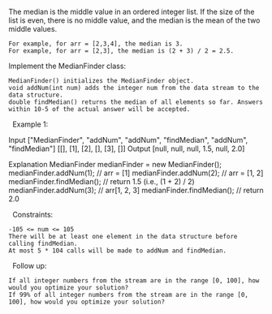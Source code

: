 The median is the middle value in an ordered integer list. If the size of the list is even, there is no middle value, and the median is the mean of the two middle values.


	For example, for arr = [2,3,4], the median is 3.
	For example, for arr = [2,3], the median is (2 + 3) / 2 = 2.5.


Implement the MedianFinder class:


	MedianFinder() initializes the MedianFinder object.
	void addNum(int num) adds the integer num from the data stream to the data structure.
	double findMedian() returns the median of all elements so far. Answers within 10-5 of the actual answer will be accepted.


 
Example 1:

Input
["MedianFinder", "addNum", "addNum", "findMedian", "addNum", "findMedian"]
[[], [1], [2], [], [3], []]
Output
[null, null, null, 1.5, null, 2.0]

Explanation
MedianFinder medianFinder = new MedianFinder();
medianFinder.addNum(1);    // arr = [1]
medianFinder.addNum(2);    // arr = [1, 2]
medianFinder.findMedian(); // return 1.5 (i.e., (1 + 2) / 2)
medianFinder.addNum(3);    // arr[1, 2, 3]
medianFinder.findMedian(); // return 2.0


 
Constraints:


	-105 <= num <= 105
	There will be at least one element in the data structure before calling findMedian.
	At most 5 * 104 calls will be made to addNum and findMedian.


 
Follow up:


	If all integer numbers from the stream are in the range [0, 100], how would you optimize your solution?
	If 99% of all integer numbers from the stream are in the range [0, 100], how would you optimize your solution?

